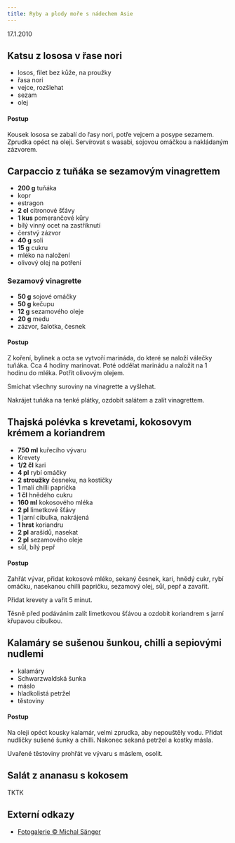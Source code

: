 ```yaml
---
title: Ryby a plody moře s nádechem Asie
---
```


17.1.2010

## Katsu z lososa v řase nori

- losos, filet bez kůže, na proužky
- řasa nori
- vejce, rozšlehat
- sezam
- olej

#### Postup

Kousek lososa se zabalí do řasy nori, potře vejcem a posype sezamem. Zprudka opéct na oleji. Servírovat s wasabi, sojovou omáčkou a nakládaným zázvorem.

## Carpaccio z tuňáka se sezamovým vinagrettem

- **200 g** tuňáka
- kopr
- estragon
- **2 cl** citronové šťávy
- **1 kus** pomerančové kůry
- bílý vinný ocet na zastříknutí
- čerstvý zázvor
- **40 g** soli
- **15 g** cukru
- mléko na naložení
- olivový olej na potření

### Sezamový vinagrette

- **50 g** sojové omáčky
- **50 g** kečupu
- **12 g** sezamového oleje
- **20 g** medu
- zázvor, šalotka, česnek

#### Postup

Z koření, bylinek a octa se vytvoří marináda, do které se naloží válečky tuňáka. Cca 4 hodiny marinovat. Poté oddělat marinádu a naložit na 1 hodinu do mléka. Potřít olivovým olejem.

Smíchat všechny suroviny na vinagrette a vyšlehat.

Nakrájet tuňáka na tenké plátky, ozdobit salátem a zalít vinagrettem.

## Thajská polévka s krevetami, kokosovym krémem a koriandrem

- **750 ml** kuřecího vývaru
- Krevety
- **1/2 čl** kari
- **4 pl** rybí omáčky
- **2 stroužky** česneku, na kostičky
- **1** malí chilli paprička
- **1 čl** hnědého cukru
- **160 ml** kokosového mléka
- **2 pl** limetkové šťávy
- **1** jarní cibulka, nakrájená
- **1 hrst** koriandru
- **2 pl** arašídů, nasekat
- **2 pl** sezamového oleje
- sůl, bílý pepř

#### Postup

Zahřát vývar, přidat kokosové mléko, sekaný česnek, kari, hnědý cukr, rybí omáčku, nasekanou chilli papričku, sezamový olej, sůl, pepř a zavařit.

Přidat krevety a vařit 5 minut.

Těsně před podáváním zalít limetkovou šťávou a ozdobit koriandrem s jarní křupavou cibulkou.

## Kalamáry se sušenou šunkou, chilli a sepiovými nudlemi

- kalamáry
- Schwarzwaldská šunka
- máslo
- hladkolistá petržel
- těstoviny

#### Postup

Na oleji opéct kousky kalamár, velmi zprudka, aby nepouštěly vodu. Přidat nudličky sušené šunky a chilli. Nakonec sekaná petržel a kostky másla.

Uvařené těstoviny prohřát ve vývaru s máslem, osolit.

## Salát z ananasu s kokosem

TKTK

## Externí odkazy

- [Fotogalerie &copy; Michal Sänger](https://flickr.com/photos/lokon/albums/72157623212629051/)
